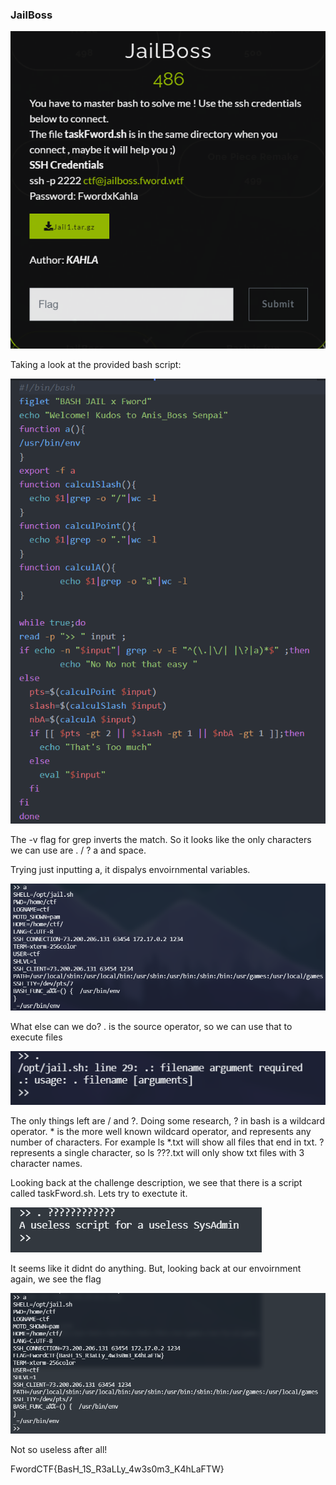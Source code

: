 ### JailBoss

![Desc](Images/1.png)

Taking a look at the provided bash script:

![Bash](Images/2.png)

The -v flag for grep inverts the match. So it looks like the only characters we can use are . / ? a and space. 

Trying just inputting a, it dispalys envoirnmental variables.

![Env](Images/3.png)

What else can we do? . is the source operator, so we can use that to execute files

![dot](Images/4.png)

The only things left are / and ?. Doing some research, ? in bash is a wildcard operator. * is the more well known wildcard operator, and represents any number of characters. For example ls *.txt will show all files that end in txt. ? represents a single character, so ls ???.txt will only show txt files with 3 character names.

Looking back at the challenge description, we see that there is a script called taskFword.sh. Lets try to exectute it.

![Exec](Images/5.png)

It seems like it didnt do anything. But, looking back at our envoirnment again, we see the flag

![flag](Images/6.png)

Not so useless after all!

FwordCTF{BasH_1S_R3aLLy_4w3s0m3_K4hLaFTW}

